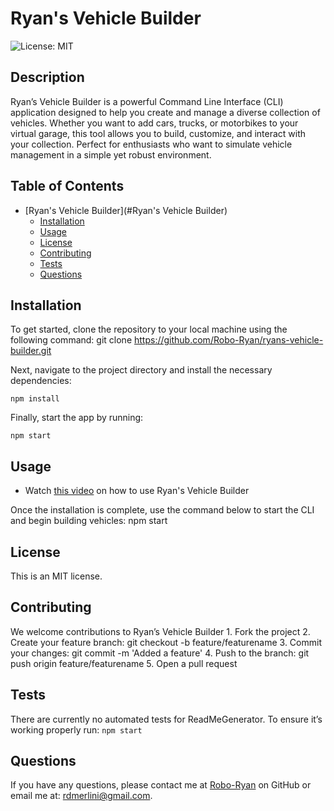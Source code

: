 
# Ryan's Vehicle Builder
![License: MIT](https://img.shields.io/badge/License-MIT-yellow.svg)

## Description

Ryan’s Vehicle Builder is a powerful Command Line Interface (CLI) application designed to help you create and manage a diverse collection of vehicles. Whether you want to add cars, trucks, or motorbikes to your virtual garage, this tool allows you to build, customize, and interact with your collection. Perfect for enthusiasts who want to simulate vehicle management in a simple yet robust environment.

## Table of Contents
- [Ryan's Vehicle Builder](#Ryan's Vehicle Builder)
	- [Installation](#installation)
	- [Usage](#usage)
	- [License](#license)
    - [Contributing](#contributing)
	- [Tests](#tests)
	- [Questions](#questions)

## Installation

To get started, clone the repository to your local machine using the following command:
git clone https://github.com/Robo-Ryan/ryans-vehicle-builder.git

Next, navigate to the project directory and install the necessary dependencies:

`npm install`

Finally, start the app by running:

`npm start`

## Usage
- Watch [this video](https://www.loom.com/share/8a3a1db10e704d9db722a64ac9a3ade0?sid=07e65e8b-e8b8-428e-a948-c2473c7bfb1a) on how to use Ryan's Vehicle Builder
  
Once the installation is complete, use the command below to start the CLI and begin building vehicles:
npm start

## License

This is an MIT license. 

## Contributing

We welcome contributions to Ryan’s Vehicle Builder
	1.	Fork the project
	2.	Create your feature branch: git checkout -b feature/featurename
	3.	Commit your changes: git commit -m 'Added a feature'
	4.	Push to the branch: git push origin feature/featurename
	5.	Open a pull request

## Tests

There are currently no automated tests for ReadMeGenerator. To ensure it’s working properly run:
`npm start`

## Questions
If you have any questions, please contact me at [Robo-Ryan](github.com/Robo-Ryan) on GitHub or email me at: rdmerlini@gmail.com.
